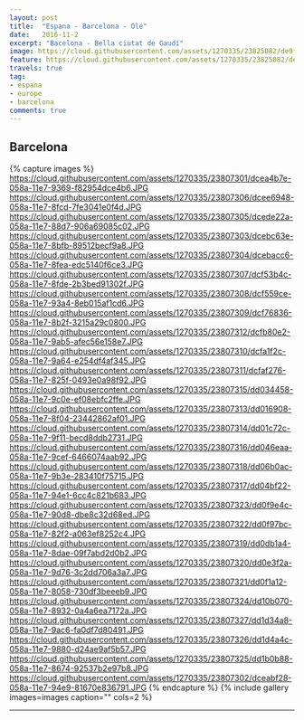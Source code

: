 ```yaml
---
layout: post
title:  "Espana - Barcelona - Olé"
date:   2016-11-2
excerpt: "Bacelona - Bella ciutat de Gaudí"
image: https://cloud.githubusercontent.com/assets/1270335/23825082/de9f2570-0648-11e7-8953-4d4861f63323.jpg
feature: https://cloud.githubusercontent.com/assets/1270335/23825082/de9f2570-0648-11e7-8953-4d4861f63323.jpg
travels: true
tag:
- espana
- europe
- barcelona
comments: true
---
```

## Barcelona

{% capture images %}
  https://cloud.githubusercontent.com/assets/1270335/23807301/dcea4b7e-058a-11e7-9369-f82954dce4b6.JPG
  https://cloud.githubusercontent.com/assets/1270335/23807306/dcee6948-058a-11e7-8fcd-7fe3041e0f4d.JPG
  https://cloud.githubusercontent.com/assets/1270335/23807305/dcede22a-058a-11e7-88d7-906a69085c02.JPG
  https://cloud.githubusercontent.com/assets/1270335/23807303/dcebc63e-058a-11e7-8bfb-89512becf9a8.JPG
  https://cloud.githubusercontent.com/assets/1270335/23807304/dcebacc6-058a-11e7-8fea-edc5140f6ce3.JPG
  https://cloud.githubusercontent.com/assets/1270335/23807307/dcf53b4c-058a-11e7-8fde-2b3bed91302f.JPG
  https://cloud.githubusercontent.com/assets/1270335/23807308/dcf559ce-058a-11e7-93a4-8eb015af1cd6.JPG
  https://cloud.githubusercontent.com/assets/1270335/23807309/dcf76836-058a-11e7-8b2f-3215a29c0800.JPG
  https://cloud.githubusercontent.com/assets/1270335/23807312/dcfb80e2-058a-11e7-9ab5-afec56e158e7.JPG
  https://cloud.githubusercontent.com/assets/1270335/23807310/dcfa1f2c-058a-11e7-9a64-e254df4af345.JPG
  https://cloud.githubusercontent.com/assets/1270335/23807311/dcfaf276-058a-11e7-825f-0493e0a98f92.JPG
  https://cloud.githubusercontent.com/assets/1270335/23807315/dd034458-058a-11e7-9c0e-ef08ebfc2ffe.JPG
  https://cloud.githubusercontent.com/assets/1270335/23807313/dd016908-058a-11e7-8f04-23442862af01.JPG
  https://cloud.githubusercontent.com/assets/1270335/23807314/dd01c72c-058a-11e7-9f11-becd8ddb2731.JPG
  https://cloud.githubusercontent.com/assets/1270335/23807316/dd046eaa-058a-11e7-9cef-6466074aab92.JPG
  https://cloud.githubusercontent.com/assets/1270335/23807318/dd06b0ac-058a-11e7-9b3e-283410f75715.JPG
  https://cloud.githubusercontent.com/assets/1270335/23807317/dd04bf22-058a-11e7-94e1-6cc4c821b683.JPG
  https://cloud.githubusercontent.com/assets/1270335/23807323/dd0f9e4c-058a-11e7-90d8-dbe8c32d68ed.JPG
  https://cloud.githubusercontent.com/assets/1270335/23807322/dd0f97bc-058a-11e7-82f2-a063ef8252c4.JPG
  https://cloud.githubusercontent.com/assets/1270335/23807319/dd0db1a4-058a-11e7-8dae-09f7abd2d0b2.JPG
  https://cloud.githubusercontent.com/assets/1270335/23807320/dd0e3f2a-058a-11e7-9d76-3c2dd706a3a7.JPG
  https://cloud.githubusercontent.com/assets/1270335/23807321/dd0f1a12-058a-11e7-8058-730df3beeeb9.JPG
  https://cloud.githubusercontent.com/assets/1270335/23807324/dd10b070-058a-11e7-8932-0a4a6ea7172a.JPG
  https://cloud.githubusercontent.com/assets/1270335/23807327/dd1d34a8-058a-11e7-9ac6-fa0df7d80491.JPG
  https://cloud.githubusercontent.com/assets/1270335/23807326/dd1d4a4c-058a-11e7-9880-d24ae9af5b57.JPG
  https://cloud.githubusercontent.com/assets/1270335/23807325/dd1b0b88-058a-11e7-8674-92537b2e97b8.JPG
  https://cloud.githubusercontent.com/assets/1270335/23807302/dceabf28-058a-11e7-94e9-81670e836791.JPG
{% endcapture %}
{% include gallery images=images caption="" cols=2 %}

---
